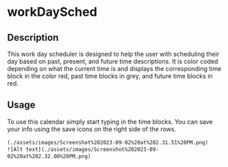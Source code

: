 # workDaySched

## Description

This work day scheduler is designed to help the user with scheduling their day based on past, present, and future time descriptions. It is color coded depending on what the current time is and displays the corresponding time block in the color red, past time blocks in grey, and future time blocks in red.

## Usage

To use this calendar simply start typing in the time blocks. You can save your info using the save icons on the right side of the rows.

    (./assets/images/Screenshot%202023-09-02%20at%202.31.51%20PM.png)
    ![Alt text](./assets/images/Screenshot%202023-09-02%20at%202.32.00%20PM.png)
